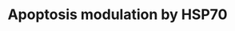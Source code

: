 ---
annotations:
- type: Pathway Ontology
  value: apoptotic cell death pathway
authors:
- MaintBot
- Mkutmon
- Khanspers
- Eweitz
description: This pathway summarizes the various ways by which HSP70 proteins can
  inhibit apoptosis. This pathway was originally adapted from rat.  This pathway was
  inferred from Homo sapiens pathway WP384(r29910) with a 69% conversion rate.
last-edited: 2021-05-16
organisms:
- Pan troglodytes
redirect_from:
- /index.php/Pathway:WP963
- /instance/WP963
schema-jsonld:
- '@context': https://schema.org/
  '@id': https://wikipathways.github.io/pathways/WP963.html
  '@type': Dataset
  creator:
    '@type': Organization
    name: WikiPathways
  description: This pathway summarizes the various ways by which HSP70 proteins can
    inhibit apoptosis. This pathway was originally adapted from rat.  This pathway
    was inferred from Homo sapiens pathway WP384(r29910) with a 69% conversion rate.
  keywords:
  - RIPK1
  - CYCS
  - HSPA1A
  - CASP7
  - MAP3K1
  - APAF1
  - CASP3
  - BID
  - NFKB1
  - FADD
  - PDCD8
  - CASP2
  - CASP9
  - CASP8
  - MAPK10
  - TNFRSF1A
  - CASP6
  - FAS
  license: CC0
  name: Apoptosis modulation by HSP70
seo: CreativeWork
title: Apoptosis modulation by HSP70
wpid: WP963
---